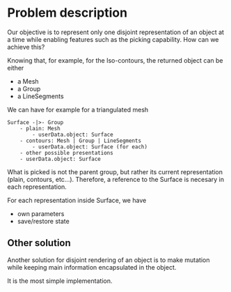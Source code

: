 # Problem description

Our objective is to represent only one disjoint representation of an object at a time while enabling features such as the picking capability. How can we achieve this?

Knowing that, for example, for the Iso-contours, the returned object can be either
- a Mesh
- a Group
- a LineSegments

We can have for example for a triangulated mesh
```
Surface -|>- Group
    - plain: Mesh
        - userData.object: Surface
    - contours: Mesh | Group | LineSegments
        - userData.object: Surface (for each)
    - other possible presentations
    - userData.object: Surface

```
What is picked is not the parent group, but rather its current representation (plain, contours, etc...). Therefore, a reference to the Surface is necesary in each representation.

For each representation inside Surface, we have
- own parameters
- save/restore state

## Other solution

Another solution for disjoint rendering of an object is to make mutation while keeping main information encapsulated in the object.

It is the most simple implementation.
